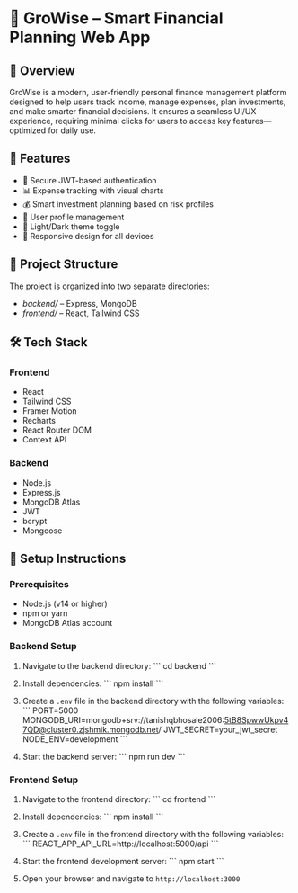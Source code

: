 # 🌱 GroWise – Smart Financial Planning Web App

## 🎯 Overview
GroWise is a modern, user-friendly personal finance management platform designed to help users track income, manage expenses, plan investments, and make smarter financial decisions. It ensures a seamless UI/UX experience, requiring minimal clicks for users to access key features—optimized for daily use.

## 🚀 Features
- 🔐 Secure JWT-based authentication
- 📊 Expense tracking with visual charts
- 💰 Smart investment planning based on risk profiles
- 👤 User profile management
- 🌙 Light/Dark theme toggle
- 📱 Responsive design for all devices

## 📂 Project Structure
The project is organized into two separate directories:
- *backend/* –  Express, MongoDB
- *frontend/* – React, Tailwind CSS

## 🛠️ Tech Stack
### Frontend
- React
- Tailwind CSS
- Framer Motion
- Recharts
- React Router DOM
- Context API

### Backend
- Node.js
- Express.js
- MongoDB Atlas
- JWT
- bcrypt
- Mongoose

## 🔧 Setup Instructions

### Prerequisites
- Node.js (v14 or higher)
- npm or yarn
- MongoDB Atlas account

### Backend Setup
1. Navigate to the backend directory:
   \`\`\`
   cd backend
   \`\`\`

2. Install dependencies:
   \`\`\`
   npm install
   \`\`\`

3. Create a `.env` file in the backend directory with the following variables:
   \`\`\`
   PORT=5000
   MONGODB_URI=mongodb+srv://tanishqbhosale2006:5tB8SpwwUkpv47QD@cluster0.zjshmik.mongodb.net/
   JWT_SECRET=your_jwt_secret
   NODE_ENV=development
   \`\`\`

4. Start the backend server:
   \`\`\`
   npm run dev
   \`\`\`

### Frontend Setup
1. Navigate to the frontend directory:
   \`\`\`
   cd frontend
   \`\`\`

2. Install dependencies:
   \`\`\`
   npm install
   \`\`\`

3. Create a `.env` file in the frontend directory with the following variables:
   \`\`\`
   REACT_APP_API_URL=http://localhost:5000/api
   \`\`\`

4. Start the frontend development server:
   \`\`\`
   npm start
   \`\`\`

5. Open your browser and navigate to `http://localhost:3000`


